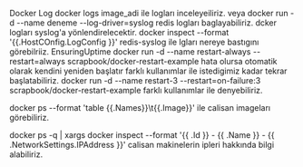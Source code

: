 Docker Log
 docker logs image_adi ile logları inceleyeiliriz.
 veya docker run -d --name deneme --log-driver=syslog redis logları baglayabiliriz.
 dcker logları syslog'a yönlendirelecektir.
 docker inspect --format '{{.HostCOnfig.LogConfig }}' redis-syslog ile lgları nereye bastıgını görebilriiz.
 EnsuringUptime
 docker run -d --name restart-always --restart=always scrapbook/docker-restart-example
 hata olursa otomatik olarak kendini yeniden başlatır
 farklı kullanımlar ile istedigimiz kadar tekrar başlatabiliriz.
 docker run -d --name restart-3 --restart=on-failure:3 scrapbook/docker-restart-example
 farklı kullanımlar ile denyebiliriz.
 
 docker ps --format 'table {{.Names}}\t{{.Image}}'
 ile calisan imageları görebiliriz.
 
 docker ps -q | xargs docker inspect --format '{{ .Id }} - {{ .Name }} - {{ .NetworkSettings.IPAddress }}'
 calisan makinelerin ipleri hakkında bilgi alabiliriz.
